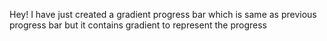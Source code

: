 Hey! I have just created a gradient progress bar which is same as previous progress bar but it contains gradient to represent the progress
